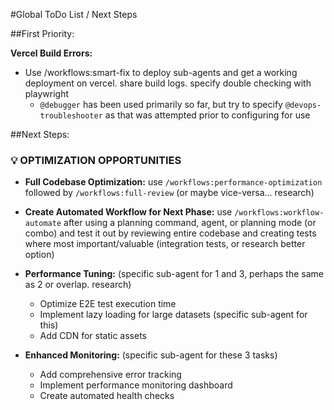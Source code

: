 #Global ToDo List / Next Steps

##First Priority:

**Vercel Build Errors:**
- Use /workflows:smart-fix to deploy sub-agents and get a working deployment on vercel. share build logs. specify double checking with playwright
  - `@debugger` has been used primarily so far, but try to specify `@devops-troubleshooter` as that was attempted prior to configuring for use
  
##Next Steps:

### 💡 OPTIMIZATION OPPORTUNITIES

* **Full Codebase Optimization:**
use `/workflows:performance-optimization` followed by `/workflows:full-review` (or maybe vice-versa... research) 

* **Create Automated Workflow for Next Phase:**
use `/workflows:workflow-automate` after using a planning command, agent, or planning mode (or combo) and test it out by reviewing entire codebase and creating tests where most important/valuable (integration tests, or research better option)

* **Performance Tuning:** (specific sub-agent for 1 and 3, perhaps the same as 2 or overlap. research)
   - Optimize E2E test execution time
   - Implement lazy loading for large datasets (specific sub-agent for this)
   - Add CDN for static assets

* **Enhanced Monitoring:** (specific sub-agent for these 3 tasks)
   - Add comprehensive error tracking
   - Implement performance monitoring dashboard
   - Create automated health checks
   
   
